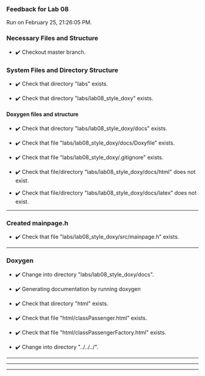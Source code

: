 ### Feedback for Lab 08

Run on February 25, 21:26:05 PM.


### Necessary Files and Structure

+ :heavy_check_mark:  Checkout master branch.




### System Files and Directory Structure

+ :heavy_check_mark:  Check that directory "labs" exists.

+ :heavy_check_mark:  Check that directory "labs/lab08_style_doxy" exists.


#### Doxygen files and structure

+ :heavy_check_mark:  Check that directory "labs/lab08_style_doxy/docs" exists.

+ :heavy_check_mark:  Check that file "labs/lab08_style_doxy/docs/Doxyfile" exists.

+ :heavy_check_mark:  Check that file "labs/lab08_style_doxy/.gitignore" exists.

+ :heavy_check_mark:  Check that file/directory "labs/lab08_style_doxy/docs/html" does not exist.

+ :heavy_check_mark:  Check that file/directory "labs/lab08_style_doxy/docs/latex" does not exist.

---


### Created mainpage.h

+ :heavy_check_mark:  Check that file "labs/lab08_style_doxy/src/mainpage.h" exists.

---


### Doxygen

+ :heavy_check_mark:  Change into directory "labs/lab08_style_doxy/docs".

+ :heavy_check_mark:  Generating documentation by running doxygen

+ :heavy_check_mark:  Check that directory "html" exists.

+ :heavy_check_mark:  Check that file "html/classPassenger.html" exists.

+ :heavy_check_mark:  Check that file "html/classPassengerFactory.html" exists.

+ :heavy_check_mark:  Change into directory "../../../".

---

---

---

